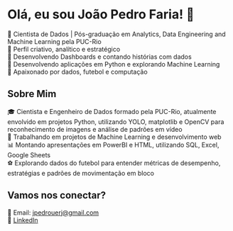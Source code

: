 # Olá, eu sou João Pedro Faria! 👋  

🔹 Cientista de Dados | Pós-graduação em Analytics, Data Engineering and Machine Learning pela PUC-Rio <br>
🔹 Perfil criativo, analítico e estratégico <br>
🔹 Desenvolvendo Dashboards e contando histórias com dados <br>
🔹 Desenvolvendo aplicações em Python e explorando Machine Learning  <br>
🔹 Apaixonado por dados, futebol e computação  <br>

## Sobre Mim  
🎓 Cientista e Engenheiro de Dados formado pela PUC-Rio, atualmente envolvido em projetos Python, utilizando YOLO, matplotlib e OpenCV para reconhecimento de imagens e análise de padrões em vídeo <br>
🚀 Trabalhando em projetos de Machine Learning e desenvolvimento web <br>
📊 Montando apresentações em PowerBI e HTML, utilizando SQL, Excel, Google Sheets <br>
⚽ Explorando dados do futebol para entender métricas de desempenho, estratégias e padrões de movimentação em bloco <br>


## Vamos nos conectar?  
📧 Email: jpedrouerj@gmail.com  
🔗 [LinkedIn](https://www.linkedin.com/in/joaopedro-faria/) 


<!--
**jpedrocf/jpedrocf** is a ✨ _special_ ✨ repository because its `README.md` (this file) appears on your GitHub profile.

Here are some ideas to get you started:

- 🔭 I’m currently working on ...
- 🌱 I’m currently learning ...
- 👯 I’m looking to collaborate on ...
- 🤔 I’m looking for help with ...
- 💬 Ask me about ...
- 📫 How to reach me: ...
- 😄 Pronouns: ...
- ⚡ Fun fact: ...
-->
